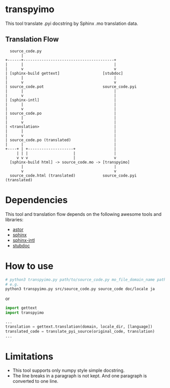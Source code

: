 # transpyimo

This tool translate .pyi docstring by Sphinx .mo translation data.

## Translation Flow

```
  source_code.py
       |
+------+----------------------------------------+
|      |                                        |
|      v                                        v
| [sphinx-build gettext]                   [stubdoc]
|      |                                        |
|      v                                        v
| source_code.pot                          source_code.pyi
|      |                                        |
|      v                                        |
| [sphinx-intl]                                 |
|      |                                        |
|      v                                        |
| source_code.po                                |
|      |                                        |
|      v                                        |
| <translation>                                 |
|      |                                        |
|      v                                        |
| source_code.po (translated)                   |
|      |                                        |
+----+ | +--------------------+                 |
     | | |                    |                 |
     v v v                    |                 v
  [sphinx-build html] -> source_code.mo -> [transpyimo]
       |                                        |
       v                                        v
  source_code.html (translated)            source_code.pyi (translated)
```

# Dependencies

This tool and translation flow depends on the following awesome tools and libraries:

* [astor](https://github.com/berkerpeksag/astor)
* [sphinx](https://github.com/sphinx-doc/sphinx)
* [sphinx-intl](https://github.com/sphinx-doc/sphinx-intl)
* [stubdoc](https://github.com/simon-ritchie/stubdoc)

# How to use

``` sh
# python3 transpyimo.py path/to/source_code.py mo_file_domain_name path/to/locale language -l line_width(default: 72)
# e.g.
python3 transpyimo.py src/source_code.py source_code doc/locale ja
```

or

``` python
import gettext
import transpyimo

...
translation = gettext.translation(domain, locale_dir, [language])
translated_code = translate_pyi_source(original_code, translation)
...
```

# Limitations

* This tool supports only numpy style simple docstring.
* The line breaks in a paragraph is not kept. And one paragraph is converted to one line.
